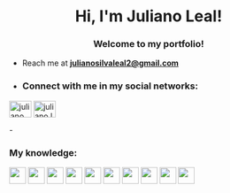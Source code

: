 <h1 align="center"> Hi, I'm Juliano Leal!</h1>
<h3 align="center">Welcome to my portfolio!</h3>

- Reach me at **julianosilvaleal2@gmail.com**

- <h3 align="left">Connect with me in my social networks:</h3>
<p align="left">
<a href="https://www.linkedin.com/in/juliano-da-silva-leal" target="blank"><img align="center" src="https://raw.githubusercontent.com/rahuldkjain/github-profile-readme-generator/master/src/images/icons/Social/linked-in-alt.svg" alt="juliano leal" height="30" width="40" /></a>
<a href="https://www.instagram.com/juliano.leal/" target="blank"><img align="center" src="https://raw.githubusercontent.com/rahuldkjain/github-profile-readme-generator/master/src/images/icons/Social/instagram.svg" alt="juliano.leal" height="30" width="40" /></a>
</p>
- <h3>My knowledge:</h3>
<p align="left"><img width="30px" src="https://cdn.jsdelivr.net/gh/devicons/devicon@latest/icons/amazonwebservices/amazonwebservices-plain-wordmark.svg" />
<img width="30px" src="https://cdn.jsdelivr.net/gh/devicons/devicon@latest/icons/css3/css3-plain-wordmark.svg" />
<img width="30px" src="https://cdn.jsdelivr.net/gh/devicons/devicon@latest/icons/git/git-plain-wordmark.svg" />
<img width="30px" src="https://cdn.jsdelivr.net/gh/devicons/devicon@latest/icons/html5/html5-original-wordmark.svg" />
<img width="30px" src="https://cdn.jsdelivr.net/gh/devicons/devicon@latest/icons/linux/linux-original.svg" />
<img width="30px" src="https://cdn.jsdelivr.net/gh/devicons/devicon@latest/icons/matplotlib/matplotlib-original-wordmark.svg" />
<img width="30px" src="https://cdn.jsdelivr.net/gh/devicons/devicon@latest/icons/mysql/mysql-original-wordmark.svg" />
<img width="30px" src="https://cdn.jsdelivr.net/gh/devicons/devicon@latest/icons/pandas/pandas-original-wordmark.svg" />
<img width="30px" src="https://cdn.jsdelivr.net/gh/devicons/devicon@latest/icons/php/php-original.svg" />
<img width="30px" src="https://cdn.jsdelivr.net/gh/devicons/devicon@latest/icons/python/python-original-wordmark.svg" />










</p>
